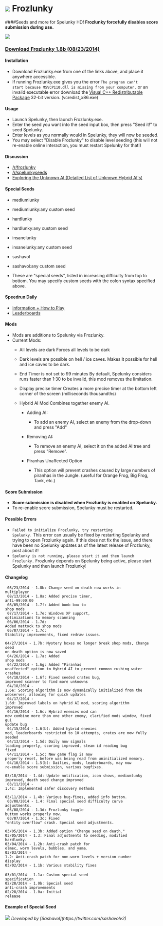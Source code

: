 # <img src="froz.png"/>  Frozlunky #
####Seeds and more for Spelunky HD!
<strong>Frozlunky forcefully disables score submission during use.</strong> <br/>

<img src="gui.png"/>  


### <a id="frozlunky-download" href="https://www.dropbox.com/s/qin19xqzhr6wli7/Frozlunky.exe">Download Frozlunky 1.8b (08/23/2014)</a>


#### Installation
- Download Frozlunky.exe from one of the links above, and place it anywhere accessible.
- If running Frozlunky.exe gives you the error <code>The program can't start because MSVCP110.dll is missing from your computer.</code> or an invalid executable error download the [Visual C++ Redistributable Package](http://www.microsoft.com/en-us/download/details.aspx?id=30679) 32-bit version. (vcredist_x86.exe)

#### Usage
- Launch Spelunky, then launch Frozlunky.exe.
- Enter the seed you want into the seed input box, then press "Seed it!" to seed Spelunky.
- Enter levels as you normally would in Spelunky, they will now be seeded.
- You may select "Disable Frozlunky" to disable level seeding (this will not re-enable online interaction, you must restart Spelunky for that!)

#### Discussion
- [/r/frozlunky](http://www.reddit.com/r/frozlunky)
- [/r/spelunkyseeds](http://www.reddit.com/r/spelunkyseeds)
- [Exploring the Unknown AI (Detailed List of Unknown Hybrid AI's)](http://www.reddit.com/r/spelunky/comments/2atfqz/frozlunky_exploring_the_unknown_ai/)

#### Special Seeds
- mediumlunky
- mediumlunky:any custom seed
- hardlunky
- hardlunky:any custom seed
- insanelunky
- insanelunky:any custom seed
- sashavol
- sashavol:any custom seed

- These are "special seeds", listed in increasing difficulty from top to bottom. You may specify custom seeds with the colon syntax specified above.

#### Speedrun Daily
- [Information + How to Play](http://frozboards.sashavol.com/info.htm)
- [Leaderboards](http://frozboards.sashavol.com)


#### Mods
- Mods are additions to Spelunky via Frozlunky.
- Current Mods:
	- All levels are dark
		Forces all levels to be dark
		
	- Dark levels are possible on hell / ice caves.
		Makes it possible for hell and ice caves to be dark.
		
	- End Timer is not set to 99 minutes
		By default, Spelunky considers runs faster than 1:30 
		to be invalid, this mod removes the limitation.
	
	- Display precise timer
		Creates a more precise timer at the bottom left corner of
		the screen (milliseconds thousandths)
	
	- Hybrid AI Mod
		Combines together enemy AI.
		
		- Adding AI:
			- To add an enemy AI, select an enemy from the drop-down
			  and press "Add"
			  
		- Removing AI:
			- To remove an enemy AI, select it on the added AI tree
			  and press "Remove".
		
		- Piranhas Unaffected Option
			- This option will prevent crashes caused
			  by large numbers of piranhas in the Jungle. 
			  (useful for Orange Frog, Big Frog, Tank, etc.)

#### Score Submission
- <strong>Score submission is disabled when Frozlunky is enabled on Spelunky.</strong>
- To re-enable score submission, Spelunky must be restarted.


#### Possible Errors
- <code>Failed to initialize Frozlunky, try restarting Spelunky.</code> This error can usually be fixed by restarting Spelunky and trying to open Frozlunky again. If this does not fix the issue, and there have been no Spelunky updates as of the latest release of Frozlunky, post about it!
- <code>Spelunky is not running, please start it and then launch Frozlunky.</code> Frozlunky depends on Spelunky being active, please start Spelunky and then launch Frozlunky!


#### Changelog
<code> 08/23/2014 - 1.8b: Change seed on death now works in multiplayer </code><br/>
<code> 08/13/2014 - 1.8a: Added precise timer, anti-99:00:00</code><br/>
<code> 08/05/2014 - 1.7f: Added bomb box to shop mods</code><br/>
<code> 07/17/2014 - 1.7e: Windows XP support, optimizations to memory scanning</code><br/>
<code> 06/06/2014 - 1.7d: Added mattock to shop mods </code><br/>
<code> 05/07/2014 - 1.7c: Stability improvements, fixed redraw issues.</code><br/>
<code> 04/27/2014 - 1.7b: Mystery boxes no longer break shop mods, Change seed on death option is now saved</code><br/>
<code> 04/26/2014 - 1.7a: Added shop mods</code><br/>
<code> 04/22/2014 - 1.6g: Added "Piranhas unaffected" option to Hybrid AI to prevent common rushing water crashes</code><br/>
<code> 04/18/2014 - 1.6f: Fixed seeded crates bug, improved scanner to find more unknowns</code><br/>
<code> 04/18/2014 - 1.6e: Scoring algorithm is now dynamically initialized from the webserver, allowing for quick updates</code><br/>
<code> 04/17/2014 - 1.6d: Improved labels on hybrid AI mod, scoring algorithm improved</code><br/>
<code> 04/16/2014 - 1.6c: Hybrid enemies mod can now combine more than one other enemy, clarified mods window, fixed gui update bug</code><br/>
<code> 04/15/2014 - 1.6(b): Added hybrid enemies mod, leaderboards restricted to 10 attempts, crates are now fully seeded</code></code><br/>
<code> 04/13/2014 - 1.5d: Daily now signals loading properly, scoring improved, steam id reading bug fixed</code><br/>
<code> 04/11/2014 - 1.5c: New game flag is now properly reset, before was being read from uninitialized memory.</code> <br/>
<code> 04/10/2014 - 1.5(b): Dailies, mods, leaderboards, may now re-enable score submission, various bugfixes.</code> <br/>
<code> 03/18/2014 - 1.4d: Update notification, icon shows, mediumlunky improved, death seed change improved </code> <br/>
<code> 03/11/2014 - 1.4c: Implemented safer discovery methods </code> <br/>
<code> 03/11/2014 - 1.4b: Various bug-fixes, added info button. </code> <br/>
<code> 03/08/2014 - 1.4: Final special seed difficulty curve adjustments. </code> <br/>
<code> 03/08/2014 - 1.3d: Frozlunky toggle button works properly now. </code> <br/>
<code> 03/07/2014 - 1.3c: Fixed "entity overflow" crash. Special seed adjustments. </code> <br/>
<code> 03/05/2014 - 1.3b: Added option "Change seed on death." </code> <br/>
<code>03/05/2014 - 1.3: Final adjustments to seeding, modified hardlunky.</code> <br/>
<code>03/04/2014 - 1.2b: Anti-crash patch for olmec, worm levels, bubbles, and yama.</code> <br/>
<code>03/03/2014 - 1.2: Anti-crash patch for non-worm levels + version number display</code> <br/>
<code>03/02/2014 - 1.1b: Various stability fixes </code> <br/>
<code>03/01/2014 - 1.1a: Custom special seed specification</code> <br/>
<code>02/28/2014 - 1.0b: Special seed anti-crash improvements</code> <br/>
<code>02/28/2014 - 1.0a: Initial release</code>

#### Example of Special Seed
<img src="example.png"/>
<i>Developed by [Sashavol](https://twitter.com/sashavolv2)</i>